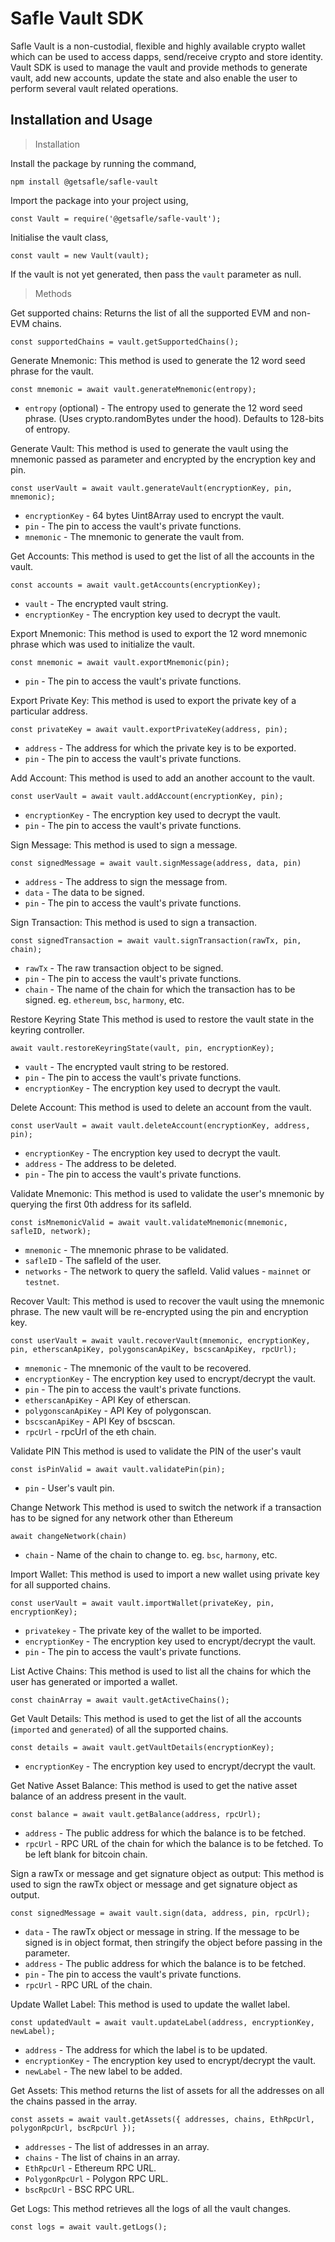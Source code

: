 # **Safle Vault SDK**

Safle Vault is a non-custodial, flexible and highly available crypto wallet which can be used to access dapps, send/receive crypto and store identity. Vault SDK is used to manage the vault and provide methods to generate vault, add new accounts, update the state and also enable the user to perform several vault related operations.  


## **Installation and Usage**

> Installation

Install the package by running the command,

`npm install @getsafle/safle-vault`

Import the package into your project using,

`const Vault = require('@getsafle/safle-vault');`

Initialise the vault class,

`const vault = new Vault(vault);`

If the vault is not yet generated, then pass the `vault` parameter as null.

> Methods

Get supported chains:
Returns the list of all the supported EVM and non-EVM chains.

`const supportedChains = vault.getSupportedChains();`

Generate Mnemonic: 
This method is used to generate the 12 word seed phrase for the vault.

`const mnemonic = await vault.generateMnemonic(entropy);`

* `entropy` (optional) - The entropy used to generate the 12 word seed phrase. (Uses crypto.randomBytes under the hood). Defaults to 128-bits of entropy.

Generate Vault:
This method is used to generate the vault using the mnemonic passed as parameter and encrypted by the encryption key and pin.

 `const userVault = await vault.generateVault(encryptionKey, pin, mnemonic);`

* `encryptionKey` - 64 bytes Uint8Array used to encrypt the vault.
* `pin` - The pin to access the vault's private functions.
* `mnemonic` - The mnemonic to generate the vault from.

Get Accounts:
This method is used to get the list of all the accounts in the vault.

 `const accounts = await vault.getAccounts(encryptionKey);`

* `vault` - The encrypted vault string.
* `encryptionKey` - The encryption key used to decrypt the vault.


Export Mnemonic:
This method is used to export the 12 word mnemonic phrase which was used to initialize the vault.

 `const mnemonic = await vault.exportMnemonic(pin);`

* `pin` - The pin to access the vault's private functions.


Export Private Key:
This method is used to export the private key of a particular address.

 `const privateKey = await vault.exportPrivateKey(address, pin);`

* `address` - The address for which the private key is to be exported.
* `pin` - The pin to access the vault's private functions.


Add Account:
This method is used to add an another account to the vault.

 `const userVault = await vault.addAccount(encryptionKey, pin);`

* `encryptionKey` - The encryption key used to decrypt the vault.
* `pin` - The pin to access the vault's private functions.

Sign Message:
This method is used to sign a message.

 `const signedMessage = await vault.signMessage(address, data, pin)`

* `address` - The address to sign the message from.
* `data` - The data to be signed.
* `pin` - The pin to access the vault's private functions.

Sign Transaction:
This method is used to sign a transaction.

 `const signedTransaction = await vault.signTransaction(rawTx, pin, chain);`

* `rawTx` - The raw transaction object to be signed.
* `pin` - The pin to access the vault's private functions.
* `chain` - The name of the chain for which the transaction has to be signed. eg. `ethereum`, `bsc`, `harmony`, etc.

Restore Keyring State
This method is used to restore the vault state in the keyring controller.
 
 `await vault.restoreKeyringState(vault, pin, encryptionKey);`

* `vault` - The encrypted vault string to be restored.
* `pin` - The pin to access the vault's private functions.
* `encryptionKey` - The encryption key used to decrypt the vault.

Delete Account:
This method is used to delete an account from the vault.

 `const userVault = await vault.deleteAccount(encryptionKey, address, pin);`
 
* `encryptionKey` - The encryption key used to decrypt the vault.
* `address` - The address to be deleted.
* `pin` - The pin to access the vault's private functions.

Validate Mnemonic:
This method is used to validate the user's mnemonic by querying the first 0th address for its safleId.

`const isMnemonicValid = await vault.validateMnemonic(mnemonic, safleID, network);`
 
* `mnemonic` - The mnemonic phrase to be validated.
* `safleID` - The safleId of the user.
* `networks` - The network to query the safleId. Valid values - `mainnet` or `testnet`.

Recover Vault:
This method is used to recover the vault using the mnemonic phrase. The new vault will be re-encrypted using the pin and encryption key.

 `const userVault = await vault.recoverVault(mnemonic, encryptionKey, pin, etherscanApiKey, polygonscanApiKey, bscscanApiKey, rpcUrl);`

* `mnemonic` - The mnemonic of the vault to be recovered.
* `encryptionKey` - The encryption key used to encrypt/decrypt the vault.
* `pin` - The pin to access the vault's private functions.
* `etherscanApiKey` - API Key of etherscan.
* `polygonscanApiKey` - API Key of polygonscan.
* `bscscanApiKey` - API Key of bscscan.
* `rpcUrl` - rpcUrl of the eth chain.

Validate PIN
This method is used to validate the PIN of the user's vault

`const isPinValid = await vault.validatePin(pin);`

* `pin` - User's vault pin.

Change Network
This method is used to switch the network if a transaction has to be signed for any network other than Ethereum

`await changeNetwork(chain)`

* `chain` - Name of the chain to change to. eg. `bsc`, `harmony`, etc.

Import Wallet:
This method is used to import a new wallet using private key for all supported chains.

 `const userVault = await vault.importWallet(privateKey, pin, encryptionKey);`

* `privatekey` - The private key of the wallet to be imported.
* `encryptionKey` - The encryption key used to encrypt/decrypt the vault.
* `pin` - The pin to access the vault's private functions.

List Active Chains:
This method is used to list all the chains for which the user has generated or imported a wallet.

 `const chainArray = await vault.getActiveChains();`

Get Vault Details:
This method is used to get the list of all the accounts (`imported` and `generated`) of all the supported chains.

 `const details = await vault.getVaultDetails(encryptionKey);`

* `encryptionKey` - The encryption key used to encrypt/decrypt the vault.

Get Native Asset Balance:
This method is used to get the native asset balance of an address present in the vault.

 `const balance = await vault.getBalance(address, rpcUrl);`

* `address` - The public address for which the balance is to be fetched.
* `rpcUrl` - RPC URL of the chain for which the balance is to be fetched. To be left blank for bitcoin chain.

Sign a rawTx or message and get signature object as output:
This method is used to sign the rawTx object or message and get signature object as output.

 `const signedMessage = await vault.sign(data, address, pin, rpcUrl);`

* `data` - The rawTx object or message in string. If the message to be signed is in object format, then stringify the object before passing in the parameter.
* `address` - The public address for which the balance is to be fetched.
* `pin` - The pin to access the vault's private functions.
* `rpcUrl` - RPC URL of the chain.

Update Wallet Label:
This method is used to update the wallet label.

 `const updatedVault = await vault.updateLabel(address, encryptionKey, newLabel);`

* `address` - The address for which the label is to be updated.
* `encryptionKey` - The encryption key used to encrypt/decrypt the vault.
* `newLabel` - The new label to be added.

Get Assets:
This method returns the list of assets for all the addresses on all the chains passed in the array.

 `const assets = await vault.getAssets({ addresses, chains, EthRpcUrl, polygonRpcUrl, bscRpcUrl });`

* `addresses` - The list of addresses in an array.
* `chains` - The list of chains in an array.
* `EthRpcUrl` - Ethereum RPC URL.
* `PolygonRpcUrl` - Polygon RPC URL.
* `bscRpcUrl` - BSC RPC URL.

 Get Logs:
This method retrieves all the logs of all the vault changes.

 `const logs = await vault.getLogs();`
